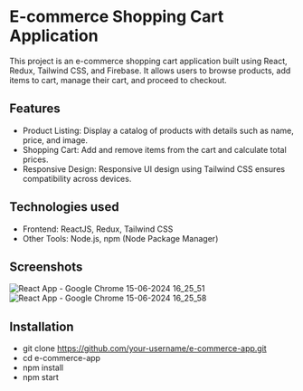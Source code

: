 # E-commerce Shopping Cart Application

This project is an e-commerce shopping cart application built using React, Redux, Tailwind CSS, and Firebase. It allows users to browse products, add items to cart, manage their cart, and proceed to checkout.

## Features
- Product Listing: Display a catalog of products with details such as name, price, and image.
- Shopping Cart: Add and remove items from the cart and calculate total prices.
- Responsive Design: Responsive UI design using Tailwind CSS ensures compatibility across devices.

## Technologies used

- Frontend: ReactJS, Redux, Tailwind CSS
- Other Tools: Node.js, npm (Node Package Manager)

## Screenshots

![React App - Google Chrome 15-06-2024 16_25_51](https://github.com/MitvikSihag/E-commerce-Shopping-Cart/assets/101905157/a094d0e8-28be-4b92-a7bd-3d60accf05f8)
![React App - Google Chrome 15-06-2024 16_25_58](https://github.com/MitvikSihag/E-commerce-Shopping-Cart/assets/101905157/cdad0060-bde7-42ae-a3f9-3773f03bd1de)

## Installation

- git clone https://github.com/your-username/e-commerce-app.git
- cd e-commerce-app
- npm install
- npm start
